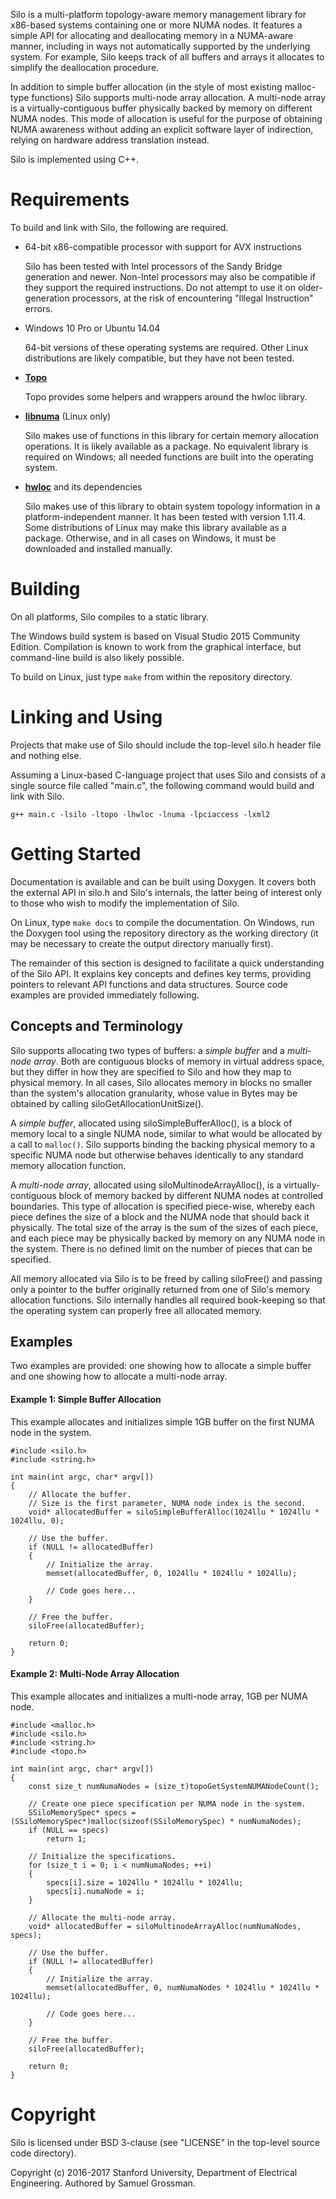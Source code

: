 Silo is a multi-platform topology-aware memory management library for x86-based systems containing one or more NUMA nodes.
It features a simple API for allocating and deallocating memory in a NUMA-aware manner, including in ways not automatically supported by the underlying system.
For example, Silo keeps track of all buffers and arrays it allocates to simplify the deallocation procedure.

In addition to simple buffer allocation (in the style of most existing malloc-type functions) Silo supports multi-node array allocation.
A multi-node array is a virtually-contiguous buffer physically backed by memory on different NUMA nodes.
This mode of allocation is useful for the purpose of obtaining NUMA awareness without adding an explicit software layer of indirection, relying on hardware address translation instead.

Silo is implemented using C++.


# Requirements

To build and link with Silo, the following are required.

- 64-bit x86-compatible processor with support for AVX instructions
  
  Silo has been tested with Intel processors of the Sandy Bridge generation and newer.
  Non-Intel processors may also be compatible if they support the required instructions.
  Do not attempt to use it on older-generation processors, at the risk of encountering "Illegal Instruction" errors.
  
- Windows 10 Pro or Ubuntu 14.04
  
  64-bit versions of these operating systems are required.
  Other Linux distributions are likely compatible, but they have not been tested.

- [**Topo**](https://github.com/stanford-mast/Topo)
  
  Topo provides some helpers and wrappers around the hwloc library.

- [**libnuma**](http://oss.sgi.com/projects/libnuma/) (Linux only)
  
  Silo makes use of functions in this library for certain memory allocation operations.
  It is likely available as a package.
  No equivalent library is required on Windows; all needed functions are built into the operating system.

- [**hwloc**](https://www.open-mpi.org/projects/hwloc/) and its dependencies
  
  Silo makes use of this library to obtain system topology information in a platform-independent manner.
  It has been tested with version 1.11.4.
  Some distributions of Linux may make this library available as a package.
  Otherwise, and in all cases on Windows, it must be downloaded and installed manually.


# Building

On all platforms, Silo compiles to a static library.

The Windows build system is based on Visual Studio 2015 Community Edition. Compilation is known to work from the graphical interface, but command-line build is also likely possible.

To build on Linux, just type `make` from within the repository directory.


# Linking and Using

Projects that make use of Silo should include the top-level silo.h header file and nothing else.

Assuming a Linux-based C-language project that uses Silo and consists of a single source file called "main.c", the following command would build and link with Silo.

    g++ main.c -lsilo -ltopo -lhwloc -lnuma -lpciaccess -lxml2


# Getting Started

Documentation is available and can be built using Doxygen.
It covers both the external API in silo.h and Silo's internals, the latter being of interest only to those who wish to modify the implementation of Silo.

On Linux, type `make docs` to compile the documentation. On Windows, run the Doxygen tool using the repository directory as the working directory (it may be necessary to create the output directory manually first).

The remainder of this section is designed to facilitate a quick understanding of the Silo API.
It explains key concepts and defines key terms, providing pointers to relevant API functions and data structures.
Source code examples are provided immediately following.


## Concepts and Terminology

Silo supports allocating two types of buffers: a _simple buffer_ and a _multi-node array_.
Both are contiguous blocks of memory in virtual address space, but they differ in how they are specified to Silo and how they map to physical memory.
In all cases, Silo allocates memory in blocks no smaller than the system's allocation granularity, whose value in Bytes may be obtained by calling siloGetAllocationUnitSize().

A _simple buffer_, allocated using siloSimpleBufferAlloc(), is a block of memory local to a single NUMA node, similar to what would be allocated by a call to `malloc()`.
Silo supports binding the backing physical memory to a specific NUMA node but otherwise behaves identically to any standard memory allocation function.

A _multi-node array_, allocated using siloMultinodeArrayAlloc(), is a virtually-contiguous block of memory backed by different NUMA nodes at controlled boundaries.
This type of allocation is specified piece-wise, whereby each piece defines the size of a block and the NUMA node that should back it physically.
The total size of the array is the sum of the sizes of each piece, and each piece may be physically backed by memory on any NUMA node in the system.
There is no defined limit on the number of pieces that can be specified.

All memory allocated via Silo is to be freed by calling siloFree() and passing only a pointer to the buffer originally returned from one of Silo's memory allocation functions.
Silo internally handles all required book-keeping so that the operating system can properly free all allocated memory.


## Examples

Two examples are provided: one showing how to allocate a simple buffer and one showing how to allocate a multi-node array.

#### Example 1: Simple Buffer Allocation

This example allocates and initializes simple 1GB buffer on the first NUMA node in the system.

~~~{.c}
#include <silo.h>
#include <string.h>

int main(int argc, char* argv[])
{
    // Allocate the buffer.
    // Size is the first parameter, NUMA node index is the second.
    void* allocatedBuffer = siloSimpleBufferAlloc(1024llu * 1024llu * 1024llu, 0);
    
    // Use the buffer.
    if (NULL != allocatedBuffer)
    {
        // Initialize the array.
        memset(allocatedBuffer, 0, 1024llu * 1024llu * 1024llu);
        
        // Code goes here...
    }
    
    // Free the buffer.
    siloFree(allocatedBuffer);
    
    return 0;
}
~~~


#### Example 2: Multi-Node Array Allocation

This example allocates and initializes a multi-node array, 1GB per NUMA node.

~~~{.c}
#include <malloc.h>
#include <silo.h>
#include <string.h>
#include <topo.h>

int main(int argc, char* argv[])
{
    const size_t numNumaNodes = (size_t)topoGetSystemNUMANodeCount();
    
    // Create one piece specification per NUMA node in the system.
    SSiloMemorySpec* specs = (SSiloMemorySpec*)malloc(sizeof(SSiloMemorySpec) * numNumaNodes);
    if (NULL == specs)
        return 1;
    
    // Initialize the specifications.
    for (size_t i = 0; i < numNumaNodes; ++i)
    {
        specs[i].size = 1024llu * 1024llu * 1024llu;
        specs[i].numaNode = i;
    }
    
    // Allocate the multi-node array.
    void* allocatedBuffer = siloMultinodeArrayAlloc(numNumaNodes, specs);
    
    // Use the buffer.
    if (NULL != allocatedBuffer)
    {
        // Initialize the array.
        memset(allocatedBuffer, 0, numNumaNodes * 1024llu * 1024llu * 1024llu);
        
        // Code goes here...
    }
    
    // Free the buffer.
    siloFree(allocatedBuffer);
    
    return 0;
}
~~~


# Copyright

Silo is licensed under BSD 3-clause (see "LICENSE" in the top-level source code directory).

Copyright (c) 2016-2017 Stanford University, Department of Electrical Engineering.
Authored by Samuel Grossman.

